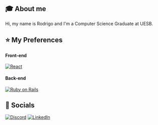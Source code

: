 ## :mortar_board: About me
Hi, my name is Rodrigo and I'm a Computer Science Graduate at UESB.

## :star: My Preferences
#### Front-end
[![React](https://img.shields.io/badge/react%20-%2320232a.svg?&style=for-the-badge&logo=react&logoColor=%2361DAFB)](#)
<!-- [![Angular.js](https://img.shields.io/badge/angular.js%20-%230F0F11.svg?&style=for-the-badge&logo=angular&logoColor=%2361DAFB)](#) -->

#### Back-end
[![Ruby on Rails](https://img.shields.io/badge/ruby_on_rails%20-%23D30001.svg?&style=for-the-badge&logo=rubyonrails&logoColor=white)](#)


## :iphone: Socials
<!-- [![Twitter](https://img.shields.io/badge/@y2219__-%231DA1F2.svg?&style=for-the-badge&logo=Twitter&logoColor=white)](https://twitter.com/y2219_) -->
[![Discord](https://img.shields.io/badge/y2219-%237289DA.svg?&style=for-the-badge&logo=discord&logoColor=white)](https://discordapp.com/users/308349999719251988)
[![LinkedIn](https://img.shields.io/badge/y2219-%230077B5.svg?style=for-the-badge&logo=linkedin&logoColor=white)](https://www.linkedin.com/in/y2219)
<!-- [![Steam](https://img.shields.io/badge/y2219-000000?style=for-the-badge&logo=steam&logoColor=white)](https://steamcommunity.com/id/y2219/) -->

